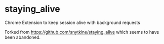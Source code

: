 staying_alive
=============

Chrome Extension to keep session alive with background requests

Forked from https://github.com/snytkine/staying_alive which seems to have been abandoned.
